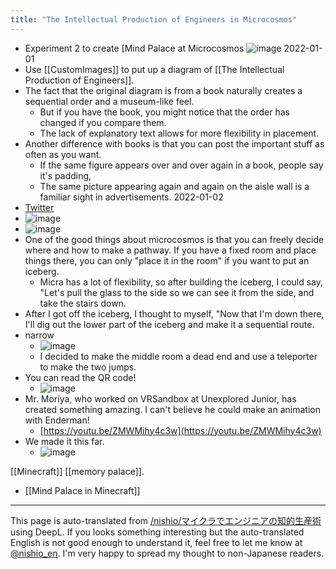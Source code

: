 ```yaml
---
title: "The Intellectual Production of Engineers in Microcosmos"
---
```


- Experiment 2 to create [Mind Palace at Microcosmos
![image](https://gyazo.com/10b3ed940f93c2bbacbf03f3dbdf27fe/thumb/1000)
2022-01-01
- Use [[CustomImages]] to put up a diagram of [[The Intellectual Production of Engineers]].
- The fact that the original diagram is from a book naturally creates a sequential order and a museum-like feel.
    - But if you have the book, you might notice that the order has changed if you compare them.
    - The lack of explanatory text allows for more flexibility in placement.
- Another difference with books is that you can post the important stuff as often as you want.
    - If the same figure appears over and over again in a book, people say it's padding,
    - The same picture appearing again and again on the aisle wall is a familiar sight in advertisements.
2022-01-02
- [Twitter](https://twitter.com/nishio/status/1477502697536647171?s=21)
- ![image](https://gyazo.com/4ccb236a600f947f8d39ee71eee966a3/thumb/1000)
- ![image](https://gyazo.com/b4d4303eb1379b377369d2eacc05a798/thumb/1000)
- One of the good things about microcosmos is that you can freely decide where and how to make a pathway. If you have a fixed room and place things there, you can only "place it in the room" if you want to put an iceberg.
    - Micra has a lot of flexibility, so after building the iceberg, I could say, "Let's pull the glass to the side so we can see it from the side, and take the stairs down.
- After I got off the iceberg, I thought to myself, "Now that I'm down there, I'll dig out the lower part of the iceberg and make it a sequential route.
- narrow
    - ![image](https://gyazo.com/f099f42c68708c40f764acdf9bf26a36/thumb/1000)
    - I decided to make the middle room a dead end and use a teleporter to make the two jumps.
- You can read the QR code!
    - ![image](https://gyazo.com/50c1dd888bbbc86ad27fe1efeda841b4/thumb/1000)
- Mr. Moriya, who worked on VRSandbox at Unexplored Junior, has created something amazing. I can't believe he could make an animation with Enderman!
    - [https://youtu.be/ZMWMihy4c3w](https://youtu.be/ZMWMihy4c3w)
- We made it this far.
    - ![image](https://gyazo.com/e74bb0ff09478350137370dce1ff9a5e/thumb/1000)


[[Minecraft]]
[[memory palace]].
- [[Mind Palace in Minecraft]]

---
This page is auto-translated from [/nishio/マイクラでエンジニアの知的生産術](https://scrapbox.io/nishio/マイクラでエンジニアの知的生産術) using DeepL. If you looks something interesting but the auto-translated English is not good enough to understand it, feel free to let me know at [@nishio_en](https://twitter.com/nishio_en). I'm very happy to spread my thought to non-Japanese readers.
